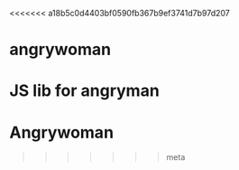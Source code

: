 <<<<<<< a18b5c0d4403bf0590fb367b9ef3741d7b97d207
# angrywoman
JS lib for angryman
=======
# Angrywoman
>>>>>>> meta

